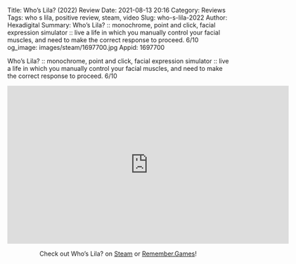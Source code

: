 Title: Who’s Lila? (2022) Review
Date: 2021-08-13 20:16
Category: Reviews
Tags: who s lila, positive review, steam, video
Slug: who-s-lila-2022
Author: Hexadigital
Summary: Who’s Lila? :: monochrome, point and click, facial expression simulator :: live a life in which you manually control your facial muscles, and need to make the correct response to proceed. 6/10
og_image: images/steam/1697700.jpg
Appid: 1697700

Who’s Lila? :: monochrome, point and click, facial expression simulator :: live a life in which you manually control your facial muscles, and need to make the correct response to proceed. 6/10

<center><iframe src="https://www.youtube.com/embed/p2iLz0ZjhKk?feature=oembed" allow="accelerometer; autoplay; encrypted-media; gyroscope; picture-in-picture" width="640" height="360" frameborder="0"></iframe>

Check out Who’s Lila? on [Steam](https://store.steampowered.com/app/1697700/?curator_clanid=34633900) or [Remember.Games](https://remember.games/game/1184/)!</center>